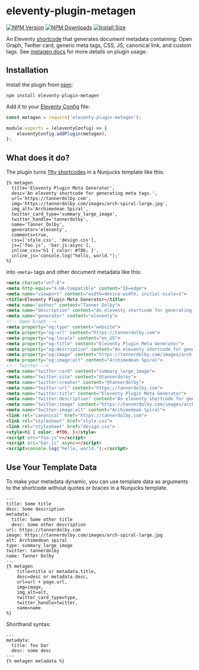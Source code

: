 # eleventy-plugin-metagen

[![NPM Version](https://img.shields.io/npm/v/eleventy-plugin-metagen.svg?style=flat)](https://www.npmjs.org/package/eleventy-plugin-metagen)
[![NPM Downloads](https://img.shields.io/npm/dm/eleventy-plugin-metagen.svg?style=flat)](https://npmcharts.com/compare/eleventy-plugin-metagen?minimal=true)
[![Install Size](https://packagephobia.now.sh/badge?p=eleventy-plugin-metagen)](https://packagephobia.com/result?p=eleventy-plugin-metagen)

An Eleventy [shortcode](https://www.11ty.dev/docs/shortcodes/) that generates document metadata containing: Open Graph, Twitter card, generic meta tags, CSS, JS, canonical link, and custom tags. See [metagen docs](https://metagendocs.netlify.app/docs/intro) for more details on plugin usage.

## Installation
Install the plugin from [npm](https://www.npmjs.com/package/eleventy-plugin-metagen):

```
npm install eleventy-plugin-metagen
```

Add it to your [Eleventy Config](https://www.11ty.dev/docs/config/) file:

```js
const metagen = require('eleventy-plugin-metagen');

module.exports = (eleventyConfig) => {
    eleventyConfig.addPlugin(metagen);
};
```

## What does it do?
The plugin turns [11ty shortcodes](https://www.11ty.dev/docs/shortcodes/) in a Nunjucks template like this:

```njk
{% metagen
  title='Eleventy Plugin Meta Generator',
  desc='An eleventy shortcode for generating meta tags.',
  url='https://tannerdolby.com',
  img='https://tannerdolby.com/images/arch-spiral-large.jpg',
  img_alt='Archimedean Spiral',
  twitter_card_type='summary_large_image',
  twitter_handle='tannerdolby',
  name='Tanner Dolby',
  generator='eleventy',
  comments=true,
  css=['style.css', 'design.css'],
  js=['foo.js', 'bar.js:async'],
  inline_css='h1 { color: #f06; }',
  inline_js='console.log("hello, world.");'
%}
```

into `<meta>` tags and other document metadata like this:

```html
<meta charset="utf-8">
<meta http-equiv="X-UA-Compatible" content="IE=edge">
<meta name="viewport" content="width=device-width, initial-scale=1">
<title>Eleventy Plugin Meta Generator</title>
<meta name="author" content="Tanner Dolby">
<meta name="description" content="An eleventy shortcode for generating meta tags.">
<meta name="generator" content="eleventy">
<!-- Open Graph -->
<meta property="og:type" content="website">
<meta property="og:url" content="https://tannerdolby.com">
<meta property="og:locale" content="en_US">
<meta property="og:title" content="Eleventy Plugin Meta Generator">
<meta property="og:description" content="An eleventy shortcode for generating meta tags.">
<meta property="og:image" content="https://tannerdolby.com/images/arch-spiral-large.jpg">
<meta property="og:image:alt" content="Archimedean Spiral">
<!-- Twitter -->
<meta name="twitter:card" content="summary_large_image">
<meta name="twitter:site" content="@tannerdolby">
<meta name="twitter:creator" content="@tannerdolby">
<meta name="twitter:url" content="https://tannerdolby.com">
<meta name="twitter:title" content="Eleventy Plugin Meta Generator">
<meta name="twitter:description" content="An eleventy shortcode for generating meta tags.">
<meta name="twitter:image" content="https://tannerdolby.com/images/arch-spiral-large.jpg">
<meta name="twitter:image:alt" content="Archimedean Spiral">
<link rel="canonical" href="https://tannerdolby.com">
<link rel="stylesheet" href="style.css">
<link rel="stylesheet" href="design.css">
<style>h1 { color: #f06; }</style>
<script src="foo.js"></script>
<script src="bar.js" async></script>
<script>console.log("hello, world.");</script>
```

## Use Your Template Data
To make your metadata dynamic, you can use template data as arguments to the shortcode without quotes or braces in a Nunjucks template.

```njk
---
title: Some title
desc: Some description
metadata:
  title: Some other title
  desc: Some other description
url: https://tannerdolby.com
image: https://tannerdolby.com/images/arch-spiral-large.jpg
alt: Archimedean spiral
type: summary_large_image 
twitter: tannerdolby
name: Tanner Dolby
---
{% metagen
    title=title or metadata.title,
    desc=desc or metadata.desc,
    url=url + page.url,
    img=image,
    img_alt=alt,
    twitter_card_type=type,
    twitter_handle=twitter,
    name=name
%}
```

Shorthand syntax:

```njk
---
metadata:
  title: foo bar
  desc: some desc
---
{% metagen metadata %}
```